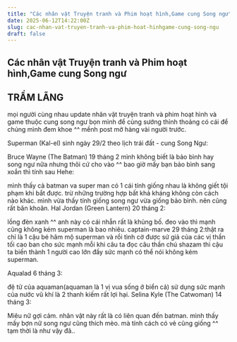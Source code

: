 ```yaml
---
title: "Các nhân vật Truyện tranh và Phim hoạt hình,Game cung Song ngư"
date: 2025-06-12T14:22:00Z
slug: cac-nhan-vat-truyen-tranh-va-phim-hoat-hinhgame-cung-song-ngu
draft: false
---
```


## Các nhân vật Truyện tranh và Phim hoạt hình,Game cung Song ngư

## TRẦM LÃNG

mọi người cùng nhau update nhân vật truyện tranh và phim hoạt hình và game thuộc cung song ngư bọn mình để cùng sướng thỉnh thoảng có cái để chúng mình đem khoe ^^  mềnh post mở hàng vài người trước.
 
Superman (Kal-el) sinh ngày 29/2 theo lịch trái đất - cung Song Ngư:

 
 
 
 
 
Bruce Wayne (The Batman) 19 tháng 2 mình không biết là bảo bình hay song ngư nữa nhưng thôi cứ cho vào ^^ bao giờ mấy bạn bảo bình sang xoắn thì tính sau Hehe:

 
 
mình thấy cả batman va super man có 1 cái tính giống nhau là không giết tội phạm khi bắt được. trừ những trường hợp bất khả kháng không còn cách nào khác. mình vừa thấy tính giống song ngư vừa giống bảo bình. nên cũng rất băn khoăn.
Hal Jordan (Green Lantern) 20 tháng 2:

 
 
lồng đèn xanh ^^ anh này có cái nhẫn rất là khủng bố. đeo vào thì mạnh cũng không kém superman là bao nhiêu.
captain-marve 29 tháng 2:thật ra chỉ là 1 cậu bé hâm mộ superman và rồi tình cờ được sứ giả của các vị thần tối cao ban cho sức mạnh mỗi khi câu ta đọc câu thần chú shazam thì cậu ta biến thành 1 người cao lớn đầy sức mạnh có thể nói không kém superman.
 
Aqualad 6 tháng 3:

đệ tử của aquaman(aquaman là 1 vị vua sống ở biển cả) sử dụng sức mạnh của nước vũ khí là 2 thanh kiếm rất lợi hại.
Selina Kyle (The Catwoman) 14 tháng 3:

Miêu nữ gợi cảm. nhân vật này rất là có liên quan đến batman. mình thấy mấy bợn nữ song ngư cũng thích mèo. mà tính cách có vẻ cũng giống ^^
tạm thời là như vậy đã..